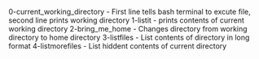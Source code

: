 0-current_working_directory - First line tells bash terminal to excute file, second line prints working directory
1-listit - prints contents of current working directory
2-bring_me_home - Changes directory from working directory to home directory
3-listfiles - List contents of directory in long format
4-listmorefiles - List hiddent contents of current directory